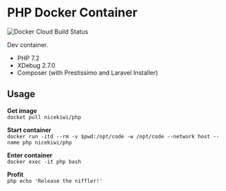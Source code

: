 # PHP Docker Container

![Docker Cloud Build Status](https://img.shields.io/docker/cloud/build/nicekiwi/php)

Dev container.

- PHP 7.2
- XDebug 2.7.0
- Composer (with Prestissimo and Laravel Installer)

## Usage

**Get image**   
`docket pull nicekiwi/php`

**Start container**  
`docker run -itd --rm -v $pwd:/opt/code -w /opt/code --network host --name php nicekiwi/php`

**Enter container**  
`docker exec -it php bash`

**Profit**  
`php echo 'Release the niffler!'`
